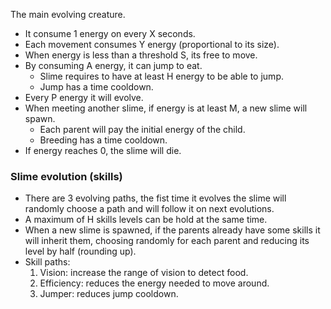 The main evolving creature.
- It consume 1 energy on every X seconds.
- Each movement consumes Y energy (proportional to its size).
- When energy is less than a threshold S, its free to move.
- By consuming A energy, it can jump to eat.
  - Slime requires to have at least H energy to be able to jump.
  - Jump has a time cooldown.
- Every P energy it will evolve.
- When meeting another slime, if energy is at least M, a new slime will spawn.
  - Each parent will pay the initial energy of the child.
  - Breeding has a time cooldown.
- If energy reaches 0, the slime will die.

### Slime evolution (skills)
- There are 3 evolving paths, the fist time it evolves the slime will randomly
  choose a path and will follow it on next evolutions.
- A maximum of H skills levels can be hold at the same time.
- When a new slime is spawned, if the parents already have some skills it will
  inherit them, choosing randomly for each parent and reducing its level by
  half (rounding up).
- Skill paths:
  1) Vision: increase the range of vision to detect food.
  2) Efficiency: reduces the energy needed to move around.
  3) Jumper: reduces jump cooldown.